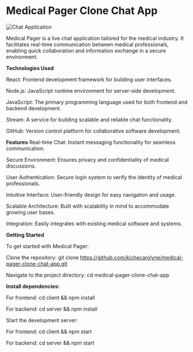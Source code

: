 # Medical Pager Clone Chat App

![Chat Application](https://i.ibb.co/hsvcw4V/image.png)

Medical Pager is a live chat application tailored for the medical industry. It facilitates real-time communication between medical professionals, enabling quick collaboration and information exchange in a secure environment.

**Technologies Used**

React: Frontend development framework for building user interfaces.

Node.js: JavaScript runtime environment for server-side development.

JavaScript: The primary programming language used for both frontend and backend development.

Stream: A service for building scalable and reliable chat functionality.

GitHub: Version control platform for collaborative software development.


**Features**
Real-time Chat: Instant messaging functionality for seamless communication.

Secure Environment: Ensures privacy and confidentiality of medical discussions.

User Authentication: Secure login system to verify the identity of medical professionals.

Intuitive Interface: User-friendly design for easy navigation and usage.

Scalable Architecture: Built with scalability in mind to accommodate growing user bases.

Integration: Easily integrates with existing medical software and systems.


**Getting Started**

To get started with Medical Pager:

Clone the repository: git clone https://github.com/kichecarolyne/medical-pager-clone-chat-app.git

Navigate to the project directory: cd medical-pager-clone-chat-app


**Install dependencies:**

For frontend: cd client && npm install

For backend: cd server && npm install

Start the development server:

For frontend: cd client && npm start

For backend: cd server && npm start
